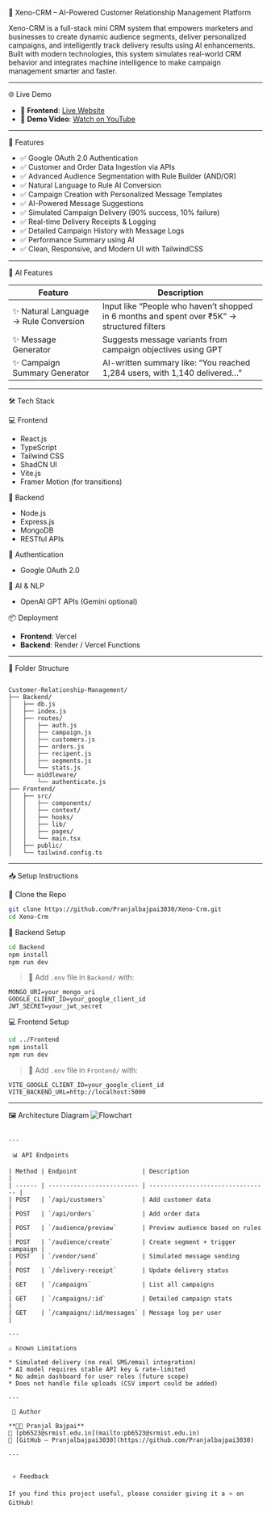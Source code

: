
 🚀 Xeno-CRM – AI-Powered Customer Relationship Management Platform

Xeno-CRM is a full-stack mini CRM system that empowers marketers and businesses to create dynamic audience segments, deliver personalized campaigns, and intelligently track delivery results using AI enhancements. Built with modern technologies, this system simulates real-world CRM behavior and integrates machine intelligence to make campaign management smarter and faster.

---

 🌐 Live Demo

- 🔗 **Frontend**: [Live Website](https://customer-relationship-management-three.vercel.app/login)
- 🎥 **Demo Video**: [Watch on YouTube](https://your-demo-link)

---

 🧩 Features

- ✅ Google OAuth 2.0 Authentication
- ✅ Customer and Order Data Ingestion via APIs
- ✅ Advanced Audience Segmentation with Rule Builder (AND/OR)
- ✅ Natural Language to Rule AI Conversion
- ✅ Campaign Creation with Personalized Message Templates
- ✅ AI-Powered Message Suggestions
- ✅ Simulated Campaign Delivery (90% success, 10% failure)
- ✅ Real-time Delivery Receipts & Logging
- ✅ Detailed Campaign History with Message Logs
- ✅ Performance Summary using AI
- ✅ Clean, Responsive, and Modern UI with TailwindCSS

---

 🧠 AI Features

| Feature                                | Description                                                                 |
|----------------------------------------|-----------------------------------------------------------------------------|
| ✨ Natural Language → Rule Conversion  | Input like “People who haven’t shopped in 6 months and spent over ₹5K” → structured filters |
| ✨ Message Generator                    | Suggests message variants from campaign objectives using GPT                |
| ✨ Campaign Summary Generator           | AI-written summary like: “You reached 1,284 users, with 1,140 delivered…”   |

---

 🛠 Tech Stack

 💻 Frontend
- React.js
- TypeScript
- Tailwind CSS
- ShadCN UI
- Vite.js
- Framer Motion (for transitions)

 🔧 Backend
- Node.js
- Express.js
- MongoDB
- RESTful APIs

 🔐 Authentication
- Google OAuth 2.0

 🤖 AI & NLP
- OpenAI GPT APIs (Gemini optional)

 📦 Deployment
- **Frontend**: Vercel  
- **Backend**: Render / Vercel Functions

---

 📁 Folder Structure

```

Customer-Relationship-Management/
├── Backend/
│   ├── db.js
│   ├── index.js
│   ├── routes/
│   │   ├── auth.js
│   │   ├── campaign.js
│   │   ├── customers.js
│   │   ├── orders.js
│   │   ├── recipent.js
│   │   ├── segments.js
│   │   └── stats.js
│   └── middleware/
│       └── authenticate.js
├── Frontend/
│   ├── src/
│   │   ├── components/
│   │   ├── context/
│   │   ├── hooks/
│   │   ├── lib/
│   │   ├── pages/
│   │   └── main.tsx
│   ├── public/
│   └── tailwind.config.ts

````

---

 📥 Setup Instructions

 🚀 Clone the Repo
```bash
git clone https://github.com/Pranjalbajpai3030/Xeno-Crm.git
cd Xeno-Crm
````

 🔧 Backend Setup

```bash
cd Backend
npm install
npm run dev
```

> 📌 Add `.env` file in `Backend/` with:

```
MONGO_URI=your_mongo_uri
GOOGLE_CLIENT_ID=your_google_client_id
JWT_SECRET=your_jwt_secret
```

 💻 Frontend Setup

```bash
cd ../Frontend
npm install
npm run dev
```

> 📌 Add `.env` file in `Frontend/` with:

```
VITE_GOOGLE_CLIENT_ID=your_google_client_id
VITE_BACKEND_URL=http://localhost:5000
```

---

 🖼️ Architecture Diagram
![Flowchart](https://github.com/user-attachments/assets/b6dde545-53aa-429c-8356-0628fd63b74f)



```

---

 📊 API Endpoints

| Method | Endpoint                  | Description                       |
| ------ | ------------------------- | --------------------------------- |
| POST   | `/api/customers`          | Add customer data                 |
| POST   | `/api/orders`             | Add order data                    |
| POST   | `/audience/preview`       | Preview audience based on rules   |
| POST   | `/audience/create`        | Create segment + trigger campaign |
| POST   | `/vendor/send`            | Simulated message sending         |
| POST   | `/delivery-receipt`       | Update delivery status            |
| GET    | `/campaigns`              | List all campaigns                |
| GET    | `/campaigns/:id`          | Detailed campaign stats           |
| GET    | `/campaigns/:id/messages` | Message log per user              |

---

⚠️ Known Limitations

* Simulated delivery (no real SMS/email integration)
* AI model requires stable API key & rate-limited
* No admin dashboard for user roles (future scope)
* Does not handle file uploads (CSV import could be added)

---

 🙋 Author

**👨‍💻 Pranjal Bajpai**
📧 [pb6523@srmist.edu.in](mailto:pb6523@srmist.edu.in)
🔗 [GitHub – Pranjalbajpai3030](https://github.com/Pranjalbajpai3030)

---


 ⭐️ Feedback

If you find this project useful, please consider giving it a ⭐️ on GitHub!

```

